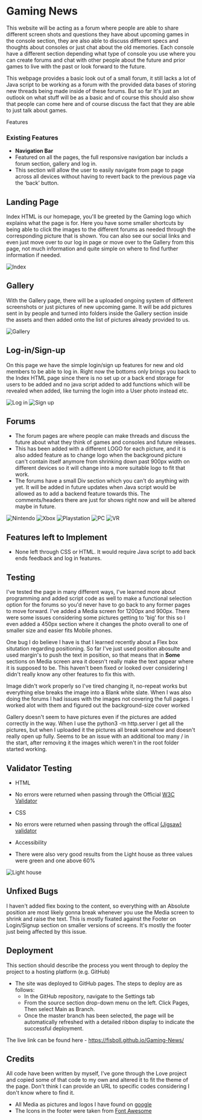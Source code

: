 # Gaming News

This website will be acting as a forum where people are able to share different screen shots and questions they have about upcoming games in the console section, they are also able to discuss different specs and thoughts about consoles or just chat about the old memories. Each console have a different section depending what type of console you use where you can create forums and chat with other people about the future and prior games to live with the past or look forward to the future.

This webpage provides a basic look out of a small forum, it still lacks a lot of Java script to be working as a forum with the provided data bases of storing new threads being made inside of these forums. But so far It's just an outlook on what stuff will be as a basic and of course this should also show that people can come here and of course discuss the fact that they are able to just talk about games.

Features
### Existing Features

- __Navigation Bar__
- Featured on all the pages, the full responsive navigation bar includs a forum section, gallery and log in.
- This section will allow the user to easily navigate from page to page across all devices without having to revert back to the previous page via the ‘back’ button. 

## __Landing Page__

Index HTML is our homepage, you'll be greeted by the Gaming logo which explains what the page is for. Here you have some smaller shortcuts by being able to click the images to the different forums as needed through the corresponding picture that is shown. You can also see our social links and even just move over to our log in page or move over to the Gallery from this page, not much information and quite simple on where to find further information if needed.

![Index](/assets/images/readme/index.png)

## __Gallery__

With the Gallery page, there will be a uploaded ongoing system of different screenshots or just pictures of new upcoming game. It will be add pictures sent in by people and turned into folders inside the Gallery section inside the assets and then added onto the list of pictures already provided to us.

![Gallery](/assets/images/readme/gallery.png)

## __Log-in/Sign-up__

On this page we have the simple login/sign up features for new and old members to be able to log in. Right now the bottoms only brings you back to the Index HTML page since there is no set up or a back end storage for users to be added and no java script added to add functions which will be revealed when added, like turning the login into a User photo instead etc.

![Log in](/assets/images/readme/log-in.png)
![Sign up](/assets/images/readme/sign-up.png)

## __Forums__

- The forum pages are where people can make threads and discuss the future about what they think of games and consoles and future releases.
- This has been added with a different LOGO for each picture, and it is also added feature as to change logo when the background picture can't contain itself anymore from shrinking down past 900px width on different devices so it will change into a more suitable logo to fit that work.
- The forums have a small Div section which you can't do anything with yet. It will be added in future updates when Java script would be allowed as to add a backend feature towards this. The comments/headers there are just for shows right now and will be altered maybe in future.

![Nintendo](/assets/images/readme/nintendo.png)
![Xbox](/assets/images/readme/xbox.png)
![Playstation](/assets/images/readme/playstation.png)
![PC](/assets/images/readme/pc.png)
![VR](/assets/images/readme/oculus.png)

## __Features left to Implement__

- None left through CSS or HTML. It would require Java script to add back ends feedback and log in features.

## __Testing__ 

I've tested the page in many different ways, I've learned more about programming and added script code as well to make a functional selection option for the forums so you'd never have to go back to any former pages to move forward. I've added a Media screen for 1200px and 900px. There were some issues considering some pictures getting to 'big' for this so I even added a 450px section where it changes the photo overall to one of smaller size and easier fits Mobile phones.

One bug I do believe I have is that I learned recently about a Flex box situtation regarding positioning. So far I've just used position abosulte and used margin's to push the text in position, so that means that in **Some** sections on Media screen area it doesn't really make the text appear where it is supposed to be. This haven't been fixed or looked over considering I didn't really know any other features to fix this with.

Image didn't work properly so I've tired changing it, no-repeat works but everything else breaks the image into a Blank white slate.
When I was also doing the forums I had issues with the images not covering the full pages. I worked alot with them and figured out the background-size cover worked

Gallery doesn't seem to have pictures even if the pictures are added correctly in the way. When I use the python3 -m http.server I get all the pictures, but when I uploaded it the pictures all break somehow and doesn't really open up fully. Seems to be an issue with an additional too many / in the start, after removing it the images which weren't in the root folder started working.

## Validator Testing 

- HTML
* No errors were returned when passing through the Official [W3C Validator](https://validator.w3.org/nu/?doc=https%3A%2F%2F8000-fisboll-templatetest-ski00ut7ztb.ws-eu72.gitpod.io%2F)

- CSS
* No errors were returned when passing through the offical [(Jigsaw) validator](https://jigsaw.w3.org/css-validator/validator?uri=https%3A%2F%2F8000-fisboll-templatetest-ski00ut7ztb.ws-eu72.gitpod.io%2F&profile=css3svg&usermedium=all&warning=1&vextwarning=&lang=sv)

- Accessibility
* There were also very good results from the Light house as three values were green and one above 60%

![Light house](/assets/images/readme/Light%20house%20Scores.png)

## Unfixed Bugs

I haven't added flex boxing to the content, so everything with an Absolute position are most likely gonna break whenever you use the Media screen to shrink and raise the text.
This is mostly fixated against the Footer on Login/Signup section on smaller versions of screens. It's mostly the footer just being affected by this issue.

## Deployment

This section should describe the process you went through to deploy the project to a hosting platform (e.g. GitHub) 

- The site was deployed to GitHub pages. The steps to deploy are as follows: 
  - In the GitHub repository, navigate to the Settings tab 
  - From the source section drop-down menu on the left. Click Pages, Then select Main as Branch.
  - Once the master branch has been selected, the page will be automatically refreshed with a detailed ribbon display to indicate the successful deployment. 

The live link can be found here - https://fisboll.github.io/Gaming-News/

## Credits

All code have been written by myself, I've gone through the Love project and copied some of that code to my own and altered it to fit the theme of the page. Don't think I can provide an URL to specific codes considering I don't know where to find it.

* All Media as pictures and logos I have found on [google](https://www.google.com/)
* The Icons in the footer were taken from [Font Awesome](https://fontawesome.com/)